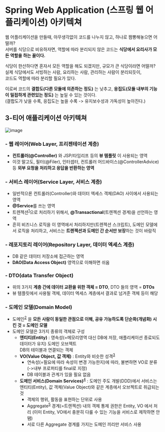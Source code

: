 # Spring Web Application (스프링 웹 어플리케이션) 아키텍쳐

웹 어플리케이션을 만들때, 아무생각없이 코드를 나누지 않고, 하나로 짬뽕해놓으면 어떨까?  
서버를 식당으로 비유하자면, 역할에 따라 분리되지 않은 코드는 **식당에서 요리사가 모든 역할을 하는 꼴이다.**  

식당이 한산하다면 혼자서 모든 역할을 해도 되겠지만, 규모가 큰 식당이라면 어떨까?  
실제 식당에서도 서빙하는 사람, 요리하는 사람, 관리하는 사람이 분리되듯이,  
코드도 역할에 따라 분리할 필요가 있다.

이로써 코드의 **결합도(다른 모듈에 의존하는 정도)** 는 낮추고, **응집도(모듈 내부의 기능이 밀접하게 관련있는 정도)** 는 높일 수 있는 것이다.  
(결합도가 낮을 수록, 응집도는 높을 수록 -> 유지보수성과 가독성이 높아진다.)

## 3-티어 애플리케이션 아키텍쳐

![image](https://user-images.githubusercontent.com/48408417/99790334-4c7fc580-2b67-11eb-84c9-8a26c9d93373.png)
  
### - 웹 레이어(Web Layer, 프리젠테이션 계층)

- **컨트롤러(@Controller)** 와 JSP/타임리프 등의 **뷰 템플릿** 이 사용되는 영역
- 이것 말고도, 필터(@Filer), 인터셉터, 컨트롤러 어드바이스(@ControllerAdvice) 등 **외부 요청을 처리하고 응답을 반환하는 영역**

### - 서비스 레이어(Service Layer, 서비스 계층)

- 일반적으론 컨트롤러(Controller)와 데이터 엑세스 객체(DAO) 사이에서 사용되는 영역
- **@Service**를 쓰는 영역
- 트렌젝션<sup>[1](#트렌젝션)</sup>으로 처리하기 위해서, **@Transactional**(트렌젝션 경계)을 선언하는 영역
- 흔히 비즈니스 로직을 이 영역에서 처리하지만(트렌젝션 스크립트), 도메인 모델에서 로직을 처리하고, 서비스는 **트렌젝션과 도메인 간 순서만 보장**하는 것이 바람직  

### - 레포지토리 레이어(Repository Layer, 데이터 엑세스 계층)

- DB 같은 데이터 저장소에 접근하는 영역
- **DAO(Data Access Object)** 영역으로 이해하면 쉬움

### - DTO(data Transfer Object)

- 위의 3가지 **계층 간에 데이터 교환을 위한 객체 = DTO**, DTO 들의 영역 = **DTOs**   
- 뷰 템플릿에서 사용될 객체, 데이터 엑세스 계층에서 결과로 넘겨준 객체 등이 해당

### - 도메인 모델(Domain Model)

- 도메인<sup>[2](#도메인)</sup> 을 **모든 사람이 동일한 관점으로 이해, 공유 가능하도록 단순화(개념화) 시킨 것 = 도메인 모델**
- 도메인 모델은 3가지 종류의 객체로 구성
    - **엔티티(Entity)** : 영속성(=메모리영역 대신 DB에 저장, 애플리케이션 종료되도 데이터가 유지) 도메인 오브젝트  
        DB의 테이블과 연결되는 객체
    - **VO(Value Object, 값 객체)** : Entity와 비슷한 성격<sup>[3](#VO)</sup>
        - 연속성(=필요에 따라 속성이 변경 가능한지)에 따라, 불변하면 VO로 분류(->내부 프로퍼티를 final로 지정)
        - DB 테이블과 관계가 있을 필요 없음
    - **도메인 서비스(Domain Services)**<sup>[4](#도메인서비스)</sup> : 도메인 주도 개발(DDD)에서 서비스는 엔티티(Entity), 값 객체(Value Object)와 같은 계층에서 오브젝트로 취급되는 것  
        - 객체의 행위, 활동을 표현하는 단위로 사용
        - Aggregate<sup>[5](#Aggregate)</sup> 경계(=트렌젝션) 내의 객체 통제 권한은 Entity, VO 에서 처리 (이미 Entity, VO에서 충분히 다룰 수 있는 기능을 서비스로 제작하면 안됌)  
        - 서로 다른 Aggregate 경계를 가지는 도메인 끼리만 서비스 사용
        



